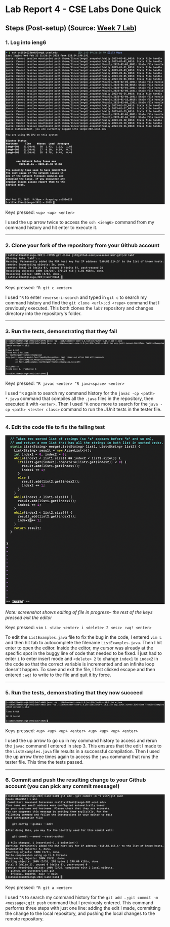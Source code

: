 # Lab Report 4 - CSE Labs Done Quick

## Steps (Post-setup) (Source: [Week 7 Lab](https://ucsd-cse15l-w23.github.io/week/week7/))

### 1. Log into ieng6

![login](screenshots/login.png)

Keys pressed: `<up> <up> <enter>`

I used the up arrow twice to access the `ssh <ieng6>` command from my command history and hit enter to 
execute it.

---

### 2. Clone your fork of the repository from your Github account

![clone](screenshots/clone.png)

Keys pressed: `^R git c <enter>`

I used `^R` to enter `reverse-i-search` and typed in `git c` to search my command history and find the
`git clone <url>;cd <repo>` command that I previously executed. This both clones the `lab7` repository 
and changes directory into the repository's folder.

---

### 3. Run the tests, demonstrating that they fail

![runtests1](screenshots/runtests1.png)

Keys pressed: `^R javac <enter> ^R java<space> <enter>`

I used `^R` again to search my command history for the `javac -cp <path> *.java` command that compiles 
all the `.java` files in the repository, then executed it with `<enter>`. Then I used `^R` once more to 
search for the `java -cp <path> <tester class>` command to run the JUnit tests in the tester file.

---

### 4. Edit the code file to fix the failing test

![edit](screenshots/fixbug.png)

*Note: screenshot shows editing of file in progress– the rest of the keys pressed exit the editor*

Keys pressed: `vim L <tab> <enter> i <delete> 2 <esc> :wq! <enter>`

To edit the `ListExamples.java` file to fix the bug in the code, I entered `vim L` and then hit tab to
autocomplete the filename `ListExamples.java`. Then I hit enter to open the editor. Inside the editor,
my cursor was already at the specific spot in the buggy line of code that needed to be fixed. I just
had to enter `i` to enter insert mode and `<delete> 2` to change `index1` to `index2` in the code so
that the correct variable is incremented and an infinite loop doesn't happen. To save and exit the
file, I first clicked escape and then entered `:wq!` to write to the file and quit it by force.

---

### 5. Run the tests, demonstrating that they now succeed

![runtests2](screenshots/runtests2.png)

Keys pressed: `<up> <up> <up> <enter> <up> <up> <up> <enter>`

I used the up arrow to go up in my command history to access and rerun the `javac` command I entered
in step 3. This ensures that the edit I made to the `ListExamples.java` file results in a successful 
compilation. Then I used the up arrow three times again to access the `java` command that runs the
tester file. This time the tests passed.

---

### 6. Commit and push the resulting change to your Github account (you can pick any commit message!)

![commitandpush](screenshots/commitandpush.png)

Keys pressed: `^R git a <enter>`

I used `^R` to search my command history for the `git add .;git commit -m <message>;git push` command
that I previously entered. This command performs three steps with just one line: adding the edit I
made, committing the change to the local repository, and pushing the local changes to the remote
repository.
